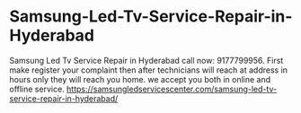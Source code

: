 # Samsung-Led-Tv-Service-Repair-in-Hyderabad
Samsung Led Tv Service Repair in Hyderabad call now: 9177799956. First make register your complaint then after technicians will reach  at address in hours only they will reach you home. we accept you both in online and offline service.  https://samsungledservicescenter.com/samsung-led-tv-service-repair-in-hyderabad/
